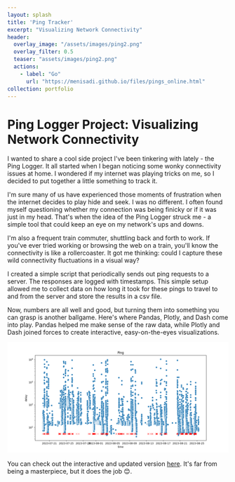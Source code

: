 ```yaml
---
layout: splash
title: 'Ping Tracker'
excerpt: "Visualizing Network Connectivity"
header: 
  overlay_image: "/assets/images/ping2.png"
  overlay_filter: 0.5
  teaser: "assets/images/ping2.png"
  actions:
    - label: "Go"
      url: "https://menisadi.github.io/files/pings_online.html"
collection: portfolio
---
```


# Ping Logger Project: Visualizing Network Connectivity 

I wanted to share a cool side project I've been tinkering with lately - the Ping Logger. It all started when I began noticing some wonky connectivity issues at home. I wondered if my internet was playing tricks on me, so I decided to put together a little something to track it.

I'm sure many of us have experienced those moments of frustration when the internet decides to play hide and seek. I was no different. I often found myself questioning whether my connection was being finicky or if it was just in my head. That's when the idea of the Ping Logger struck me - a simple tool that could keep an eye on my network's ups and downs.

I'm also a frequent train commuter, shuttling back and forth to work. If you've ever tried working or browsing the web on a train, you'll know the connectivity is like a rollercoaster. It got me thinking: could I capture these wild connectivity fluctuations in a visual way?

I created a simple script that periodically sends out ping requests to a server. The responses are logged with timestamps. This simple setup allowed me to collect data on how long it took for these pings to travel to and from the server and store the results in a csv file.

Now, numbers are all well and good, but turning them into something you can grasp is another ballgame. Here's where Pandas, Plotly, and Dash come into play. Pandas helped me make sense of the raw data, while Plotly and Dash joined forces to create interactive, easy-on-the-eyes visualizations.

![static-dash](/assets/images/ping.png)

You can check out the interactive and updated version [here](/files/pings_online.html). It's far from being a masterpiece, but it does the job 😊. 
